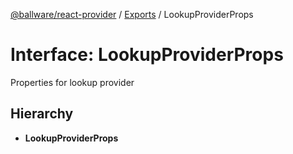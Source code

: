 [@ballware/react-provider](../README.md) / [Exports](../modules.md) / LookupProviderProps

# Interface: LookupProviderProps

Properties for lookup provider

## Hierarchy

* **LookupProviderProps**

